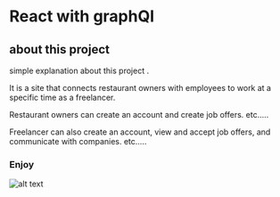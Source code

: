 # React with graphQl 

##  about this project
simple explanation about this project .


It is a site that connects restaurant owners with employees to work at a specific time as a freelancer.


Restaurant owners can create an account and create job offers. etc.....


Freelancer can also create an account, view and accept job offers, and communicate with companies.  etc..... 


### **Enjoy**


![alt text](https://www.datocms-assets.com/21211/1589191977-cover.jpg?auto=format)
